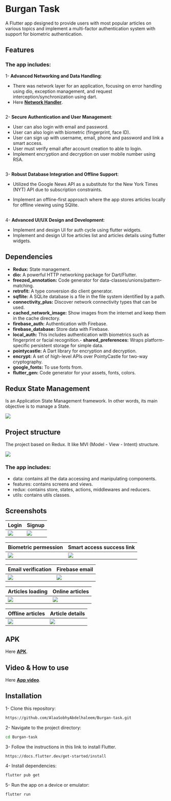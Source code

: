 # Burgan Task

A Flutter app designed to provide users with most popular articles on various topics and implement a multi-factor authentication system with support for biometric authentication.
## Features
### The app includes:

1- **Advanced Networking and Data Handling**:

- There was network layer for an application, focusing on error handling using dio, exception management, and request interception/synchronization using dart.
- Here [**Network Handler**](lib/data/network_handler.dart).

##

2- **Secure Authentication and User Management**:

- User can also login with email and password.
- User can also login with biometric (fingerprint, face ID).
- User can sign up with username, email, phone and password and link a smart access.
- User must verify email after account creation to able to login.
- Implement encryption and decryption on user mobile number using RSA.

##

3- **Robust Database Integration and Offline Support**:
 - Utilized the Google News API as a substitute for the New York Times (NYT) API due to subscription constraints.

- Implement an offline-first approach where the app stores articles locally for offline viewing using SQlite.

##

4- **Advanced Ul/UX Design and Development**:
 - Implement and design UI for auth cycle using flutter widgets.
 - Implement and design UI foe articles list and articles details using flutter widgets.



## Dependencies

- **Redux:** State management.
- **dio:** A powerful HTTP networking package for Dart/Flutter.
- **freezed_annotation:** Code generator for data-classes/unions/pattern-matching.
- **retrofit:** A type conversion dio client generator.
- **sqflite:** A SQLite database is a file in the file system identified by a path.
- **connectivity_plus:** Discover network connectivity types that can be used.
- **cached_network_image:** Show images from the internet and keep them in the cache directory.
- **firebase_auth:** Authentication with Firebase.
- **firebase_database:** Store data with Firebase.
- **local_auth:** This includes authentication with biometrics such as fingerprint or facial recognition.- **shared_preferences:** Wraps platform-specific persistent storage for simple data.
- **pointycastle:** A Dart library for encryption and decryption.
- **encrypt:** A set of high-level APIs over PointyCastle for two-way cryptography.
- **google_fonts:** To use fonts from. 
- **flutter_gen:** Code generator for your assets, fonts, colors. 




## Redux State Management
Is an Application State Management framework. In other words, its main objective is to manage a State.

![](screenshots/redux.gif)
## Project structure

The project based on Redux. It like MVI (Model - View - Intent) structure.

![](screenshots/project_structure.png)


### The app includes:
- data: contains all the data accessing and manipulating components.
- features: contains screens and views.
- redux: contains store, states, actions, middlewares and reducers.
- utils: contains utils classes.

## Screenshots

| Login  | Signup |
| ------------- | ------------- |
| ![](screenshots/login.PNG)  | ![](screenshots/signup.PNG)  |

| Biometric permession  | Smart access success link |
| ------------- | ------------- |
| ![](screenshots/faceId_permession.PNG)  | ![](screenshots/smart_access_success.PNG)  |

| Email verification  | Firebase email |
| ------------- | ------------- |
| ![](screenshots/email_verification.PNG)  |  ![](screenshots/firebase_email.PNG)  |

| Articles loading  | Online articles |
| ------------- | ------------- |
| ![](screenshots/articles_loading.PNG)  | ![](screenshots/online_articles.PNG)  |

| Offline articles  | Article details |
| ------------- | ------------- |
| ![](screenshots/offline_srticles.PNG)  | ![](screenshots/article_details.PNG)  |

## APK

Here [**APK**](https://drive.google.com/file/d/15kDI5TzQduXO0JvK9K6DqIWojfB2VfeY/view?usp=share_link).

## Video & How to use

Here [**App video**](screenshots/video.MP4).

## Installation
1- Clone this repository: 
```bash
https://github.com/AlaaSobhyAbdelhaleem/Burgan-task.git
```
2- Navigate to the project directory:
```bash
cd Burgan-task
```
3- Follow the instructions in this link to install Flutter.

```bash
https://docs.flutter.dev/get-started/install
```

4- Install dependencies:
```bash
flutter pub get
```
5- Run the app on a device or emulator:
```bash
flutter run
```






